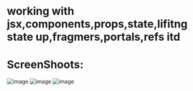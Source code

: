 
# working with jsx,components,props,state,lifitng state up,fragmers,portals,refs itd
# ScreenShoots:
![image](https://user-images.githubusercontent.com/91044351/173255219-4d3ed4bc-df5b-4851-a2b7-4b64a7700df5.png)
![image](https://user-images.githubusercontent.com/91044351/173255232-5880f9f6-d450-45e6-b529-4115d4873af5.png)
![image](https://user-images.githubusercontent.com/91044351/173255245-72f41313-459b-4170-91cd-9e22613b54e8.png)
